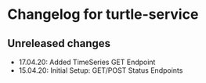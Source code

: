 # Changelog for turtle-service

## Unreleased changes

- 17.04.20: Added TimeSeries GET Endpoint
- 15.04.20: Initial Setup: GET/POST Status Endpoints